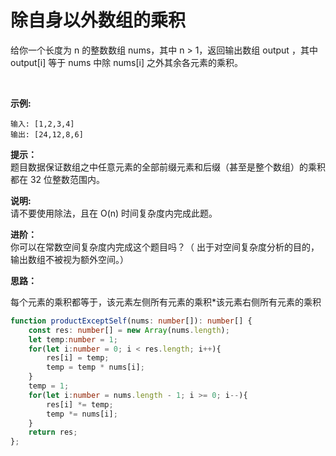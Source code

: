 # 除自身以外数组的乘积

给你一个长度为 n 的整数数组 nums，其中 n > 1，返回输出数组 output ，其中 output[i] 等于 nums 中除 nums[i] 之外其余各元素的乘积。

 

**示例:**
```
输入: [1,2,3,4]
输出: [24,12,8,6]
```

**提示：**  
题目数据保证数组之中任意元素的全部前缀元素和后缀（甚至是整个数组）的乘积都在 32 位整数范围内。

**说明:**   
请不要使用除法，且在 O(n) 时间复杂度内完成此题。

**进阶：**  
你可以在常数空间复杂度内完成这个题目吗？（ 出于对空间复杂度分析的目的，输出数组不被视为额外空间。）

**思路：**

每个元素的乘积都等于，该元素左侧所有元素的乘积*该元素右侧所有元素的乘积

```ts
function productExceptSelf(nums: number[]): number[] {
    const res: number[] = new Array(nums.length);
    let temp:number = 1;
    for(let i:number = 0; i < res.length; i++){
        res[i] = temp;
        temp = temp * nums[i];
    }
    temp = 1;
    for(let i:number = nums.length - 1; i >= 0; i--){
        res[i] *= temp;
        temp *= nums[i];
    }
    return res;
};
```